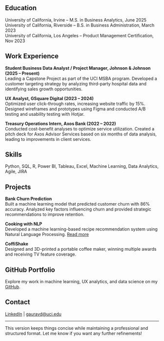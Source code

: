 
## Education  
University of California, Irvine – M.S. in Business Analytics, June 2025  
University of California, Riverside – B.S. in Business Administration, March 2023  
University of California, Los Angeles – Product Management Certification, Nov 2023  

## Work Experience  
**Student Business Data Analyst / Project Manager, Johnson & Johnson (2025 – Present)**  
Leading a Capstone Project as part of the UCI MSBA program. Developed a customer targeting strategy by analyzing third-party hospital data and identifying sales growth opportunities.  

**UX Analyst, GSquare Digital (2023 – 2024)**  
Optimized user click-through rates, increasing website traffic by 15%. Designed wireframes and prototypes using Figma and conducted A/B testing and usability testing with Hotjar.  

**Treasury Operations Intern, Axos Bank (2022 – 2022)**  
Conducted cost-benefit analyses to optimize service utilization. Created a pitch deck for Axos Advisor Services based on six months of data analysis, leading to improvements in client services.  

## Skills  
Python, SQL, R, Power BI, Tableau, Excel, Machine Learning, Data Analytics, Agile, JIRA  

## Projects  
**Bank Churn Prediction**  
Built a machine learning model that predicted customer churn with 86% accuracy. Analyzed key factors influencing churn and provided strategic recommendations to improve retention.  

**Cooking with NLP**  
Developed a machine learning-based recipe recommendation system using Natural Language Processing. [Read more](https://medium.com/@gauravd_56761/cooking-with-nlp-a-machine-learning-approach-to-recipe-recommendation-12246eb41d9e)  

**CoffiShake**  
Designed and 3D-printed a portable coffee maker, winning multiple awards and receiving TV feature coverage.  

## GitHub Portfolio  
Explore my work in machine learning, UX analytics, and data science on my [GitHub](https://github.com/gauravdixit1622).  

## Contact  
[LinkedIn](https://linkedin.com/in/gaurav-dixit-818998180/) | gauravd@uci.edu  

---  

This version keeps things concise while maintaining a professional and structured format. Let me know if you want any further refinements!

